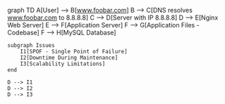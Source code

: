 graph TD
    A[User] --> B[www.foobar.com]
    B --> C[DNS resolves www.foobar.com to 8.8.8.8]
    C --> D[Server with IP 8.8.8.8]
    D --> E[Nginx Web Server]
    E --> F[Application Server]
    F --> G[Application Files - Codebase]
    F --> H[MySQL Database]

    subgraph Issues
        I1[SPOF - Single Point of Failure]
        I2[Downtime During Maintenance]
        I3[Scalability Limitations]
    end

    D --> I1
    D --> I2
    D --> I3

